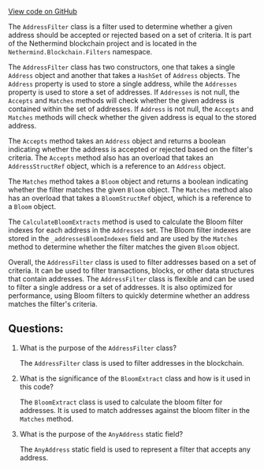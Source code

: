 [View code on GitHub](https://github.com/NethermindEth/nethermind/src/Nethermind/Nethermind.Facade/Filters/AddressFilter.cs)

The `AddressFilter` class is a filter used to determine whether a given address should be accepted or rejected based on a set of criteria. It is part of the Nethermind blockchain project and is located in the `Nethermind.Blockchain.Filters` namespace.

The `AddressFilter` class has two constructors, one that takes a single `Address` object and another that takes a `HashSet` of `Address` objects. The `Address` property is used to store a single address, while the `Addresses` property is used to store a set of addresses. If `Addresses` is not null, the `Accepts` and `Matches` methods will check whether the given address is contained within the set of addresses. If `Address` is not null, the `Accepts` and `Matches` methods will check whether the given address is equal to the stored address.

The `Accepts` method takes an `Address` object and returns a boolean indicating whether the address is accepted or rejected based on the filter's criteria. The `Accepts` method also has an overload that takes an `AddressStructRef` object, which is a reference to an `Address` object.

The `Matches` method takes a `Bloom` object and returns a boolean indicating whether the filter matches the given `Bloom` object. The `Matches` method also has an overload that takes a `BloomStructRef` object, which is a reference to a `Bloom` object.

The `CalculateBloomExtracts` method is used to calculate the Bloom filter indexes for each address in the `Addresses` set. The Bloom filter indexes are stored in the `_addressesBloomIndexes` field and are used by the `Matches` method to determine whether the filter matches the given `Bloom` object.

Overall, the `AddressFilter` class is used to filter addresses based on a set of criteria. It can be used to filter transactions, blocks, or other data structures that contain addresses. The `AddressFilter` class is flexible and can be used to filter a single address or a set of addresses. It is also optimized for performance, using Bloom filters to quickly determine whether an address matches the filter's criteria.
## Questions: 
 1. What is the purpose of the `AddressFilter` class?
    
    The `AddressFilter` class is used to filter addresses in the blockchain.

2. What is the significance of the `BloomExtract` class and how is it used in this code?
    
    The `BloomExtract` class is used to calculate the bloom filter for addresses. It is used to match addresses against the bloom filter in the `Matches` method.

3. What is the purpose of the `AnyAddress` static field?
    
    The `AnyAddress` static field is used to represent a filter that accepts any address.